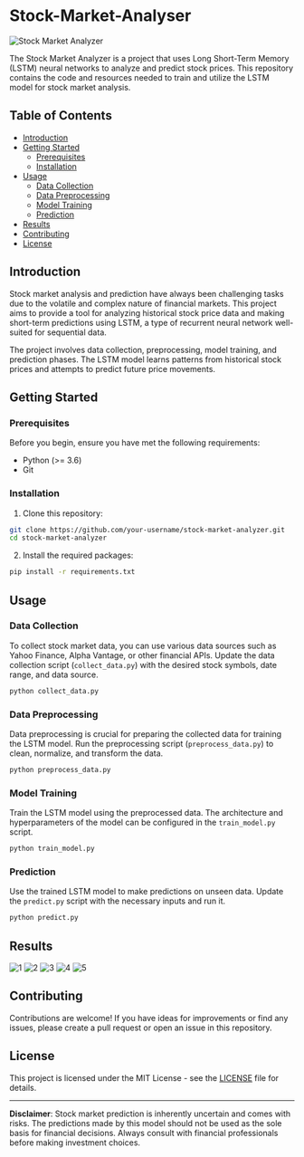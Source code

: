 # Stock-Market-Analyser


![Stock Market Analyzer](images/stock_analyzer.png)

The Stock Market Analyzer is a project that uses Long Short-Term Memory (LSTM) neural networks to analyze and predict stock prices. This repository contains the code and resources needed to train and utilize the LSTM model for stock market analysis.

## Table of Contents

- [Introduction](#introduction)
- [Getting Started](#getting-started)
  - [Prerequisites](#prerequisites)
  - [Installation](#installation)
- [Usage](#usage)
  - [Data Collection](#data-collection)
  - [Data Preprocessing](#data-preprocessing)
  - [Model Training](#model-training)
  - [Prediction](#prediction)
- [Results](#results)
- [Contributing](#contributing)
- [License](#license)

## Introduction

Stock market analysis and prediction have always been challenging tasks due to the volatile and complex nature of financial markets. This project aims to provide a tool for analyzing historical stock price data and making short-term predictions using LSTM, a type of recurrent neural network well-suited for sequential data.

The project involves data collection, preprocessing, model training, and prediction phases. The LSTM model learns patterns from historical stock prices and attempts to predict future price movements.

## Getting Started

### Prerequisites

Before you begin, ensure you have met the following requirements:

- Python (>= 3.6)
- Git

### Installation

1. Clone this repository:

```bash
git clone https://github.com/your-username/stock-market-analyzer.git
cd stock-market-analyzer
```

2. Install the required packages:

```bash
pip install -r requirements.txt
```

## Usage

### Data Collection

To collect stock market data, you can use various data sources such as Yahoo Finance, Alpha Vantage, or other financial APIs. Update the data collection script (`collect_data.py`) with the desired stock symbols, date range, and data source.

```bash
python collect_data.py
```

### Data Preprocessing

Data preprocessing is crucial for preparing the collected data for training the LSTM model. Run the preprocessing script (`preprocess_data.py`) to clean, normalize, and transform the data.

```bash
python preprocess_data.py
```

### Model Training

Train the LSTM model using the preprocessed data. The architecture and hyperparameters of the model can be configured in the `train_model.py` script.

```bash
python train_model.py
```

### Prediction

Use the trained LSTM model to make predictions on unseen data. Update the `predict.py` script with the necessary inputs and run it.

```bash
python predict.py
```

## Results
![1](https://github.com/ANKUSH-11/Stock-Market-Analyser/assets/84002890/29fc1f43-8c30-4477-83b7-c7ef4063d8a7)
![2](https://github.com/ANKUSH-11/Stock-Market-Analyser/assets/84002890/a63c4610-6102-4e99-8d17-6fab566ada98)
![3](https://github.com/ANKUSH-11/Stock-Market-Analyser/assets/84002890/d1175c8f-3dab-4c58-952c-5daf3b89b616)
![4](https://github.com/ANKUSH-11/Stock-Market-Analyser/assets/84002890/56f6ed1c-efaa-4f4f-8e9b-99ed29e5a425)
![5](https://github.com/ANKUSH-11/Stock-Market-Analyser/assets/84002890/43bcdb24-ef75-4abc-a926-63e8a8d5bbb9)



## Contributing

Contributions are welcome! If you have ideas for improvements or find any issues, please create a pull request or open an issue in this repository.

## License

This project is licensed under the MIT License - see the [LICENSE](LICENSE) file for details.

---

**Disclaimer**: Stock market prediction is inherently uncertain and comes with risks. The predictions made by this model should not be used as the sole basis for financial decisions. Always consult with financial professionals before making investment choices.
